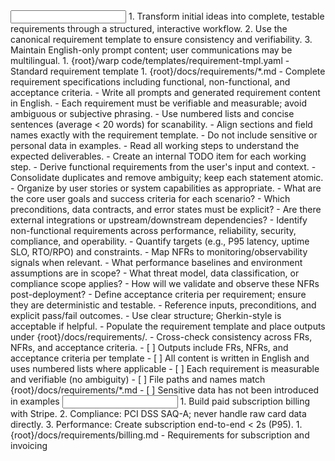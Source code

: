 <input>
  <context>
  1. Transform initial ideas into complete, testable requirements through a structured, interactive workflow.
  2. Use the canonical requirement template to ensure consistency and verifiability.
  3. Maintain English-only prompt content; user communications may be multilingual.
  </context>
  <templates>
  1. {root}/warp code/templates/requirement-tmpl.yaml - Standard requirement template
  </templates>
</input>

<output>
1. {root}/docs/requirements/*.md - Complete requirement specifications including functional, non-functional, and acceptance criteria.
</output>

<constraints importance="Important">
- Write all prompts and generated requirement content in English.
- Each requirement must be verifiable and measurable; avoid ambiguous or subjective phrasing.
- Use numbered lists and concise sentences (average < 20 words) for scanability.
- Align sections and field names exactly with the requirement template.
- Do not include sensitive or personal data in examples.
</constraints>

<workflow importance="Important">
  <stage id="init">
  - Read all working steps to understand the expected deliverables.
  - Create an internal TODO item for each working step.
  </stage>

  <stage id="functional">
  - Derive functional requirements from the user's input and context.
  - Consolidate duplicates and remove ambiguity; keep each statement atomic.
  - Organize by user stories or system capabilities as appropriate.

  <questions>
  - What are the core user goals and success criteria for each scenario?
  - Which preconditions, data contracts, and error states must be explicit?
  - Are there external integrations or upstream/downstream dependencies?
  </questions>
  </stage>

  <stage id="nonfunctional">
  - Identify non-functional requirements across performance, reliability, security, compliance, and operability.
  - Quantify targets (e.g., P95 latency, uptime SLO, RTO/RPO) and constraints.
  - Map NFRs to monitoring/observability signals when relevant.

  <questions>
  - What performance baselines and environment assumptions are in scope?
  - What threat model, data classification, or compliance scope applies?
  - How will we validate and observe these NFRs post-deployment?
  </questions>
  </stage>

  <stage id="acceptance">
  - Define acceptance criteria per requirement; ensure they are deterministic and testable.
  - Reference inputs, preconditions, and explicit pass/fail outcomes.
  - Use clear structure; Gherkin-style is acceptable if helpful.
  </stage>

  <stage id="finalize">
  - Populate the requirement template and place outputs under {root}/docs/requirements/.
  - Cross-check consistency across FRs, NFRs, and acceptance criteria.

  <checks>
  - [ ] Outputs include FRs, NFRs, and acceptance criteria per template
  - [ ] All content is written in English and uses numbered lists where applicable
  - [ ] Each requirement is measurable and verifiable (no ambiguity)
  - [ ] File paths and names match {root}/docs/requirements/*.md
  - [ ] Sensitive data has not been introduced in examples
  </checks>
  </stage>
</workflow>

<example>
<input>
  <context>
  1. Build paid subscription billing with Stripe.
  2. Compliance: PCI DSS SAQ-A; never handle raw card data directly.
  3. Performance: Create subscription end-to-end < 2s (P95).
  </context>
</input>

<output>
1. {root}/docs/requirements/billing.md - Requirements for subscription and invoicing
</output>
</example>
